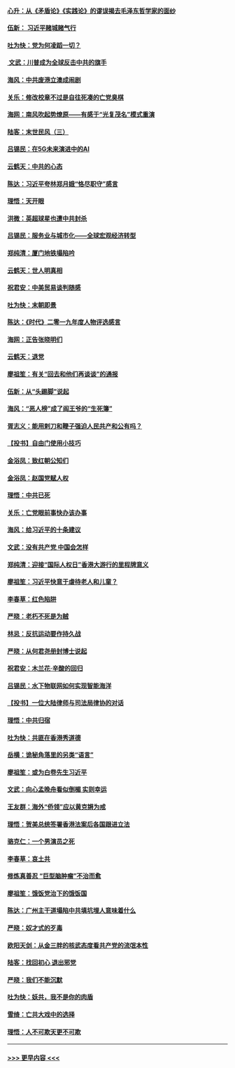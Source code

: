 #### [心升：从《矛盾论》《实践论》的谬误揭去毛泽东哲学家的面纱](../pages/nsc993/n11736962.md?t=12211911) 
#### [伍新： 习近平赌城赌气行](../pages/nsc993/n11736929.md?t=12211911) 
#### [吐为快：党为何凌蹈一切？](../pages/nsc993/n11736915.md?t=12211911) 
#### [ 文武：川普成为全球反击中共的旗手](../pages/nsc993/n11736882.md?t=12211911) 
#### [海风：中共废港立澳成闹剧](../pages/nsc993/n11735857.md?t=12211911) 
#### [关乐：修改校章不过是自往死凑的亡党臭棋](../pages/nsc993/n11735097.md?t=12211911) 
#### [海网：南风吹起势燎原——有感于“光复茂名”模式重演](../pages/nsc993/n11732308.md?t=12211911) 
#### [陆客：末世民风（三）](../pages/nsc993/n11732211.md?t=12211911) 
#### [吕锡民：在5G未来演进中的AI](../pages/nsc993/n11730010.md?t=12211911) 
#### [云鹤天：中共的心态](../pages/nsc993/n11729906.md?t=12211911) 
#### [陈达：习近平夸林郑月娥“恪尽职守”感言](../pages/nsc993/n11729881.md?t=12211911) 
#### [理悟：天开眼](../pages/nsc993/n11729699.md?t=12211911) 
#### [洪微：英超球星也遭中共封杀](../pages/nsc993/n11727243.md?t=12211911) 
#### [吕锡民：服务业与城市化——全球宏观经济转型](../pages/nsc993/n11725845.md?t=12211911) 
#### [郑纯清：厦门地铁塌陷吟](../pages/nsc993/n11725813.md?t=12211911) 
#### [云鹤天：世人明真相](../pages/nsc993/n11725621.md?t=12211911) 
#### [祝君安：中美贸易谈判随感](../pages/nsc993/n11725609.md?t=12211911) 
#### [吐为快：末朝即景](../pages/nsc993/n11723365.md?t=12211911) 
#### [陈达：《时代》二零一九年度人物评选感言](../pages/nsc993/n11723337.md?t=12211911) 
#### [海网：正告张晓明们](../pages/nsc993/n11723228.md?t=12211911) 
#### [云鹤天：退党](../pages/nsc993/n11723056.md?t=12211911) 
#### [廖祖笙：有关“回去和他们再谈谈”的通报](../pages/nsc993/n11722442.md?t=12211911) 
#### [伍新：从“头踢脚”说起](../pages/nsc993/n11722429.md?t=12211911) 
#### [海风：“恶人榜”成了阎王爷的“生死簿”](../pages/nsc993/n11722272.md?t=12211911) 
#### [胥志义：能用剌刀和鞭子强迫人民共产和公有吗？](../pages/nsc993/n11720569.md?t=12211911) 
#### [【投书】自由门使用小技巧](../pages/nsc993/n11720180.md?t=12211911) 
#### [金浴凤：致红朝公知们](../pages/nsc993/n11720563.md?t=12211911) 
#### [金浴凤：赵国党赋人权](../pages/nsc993/n11720533.md?t=12211911) 
#### [理悟：中共已死](../pages/nsc993/n11720233.md?t=12211911) 
#### [关乐：亡党眼前事快办该办事](../pages/nsc993/n11719160.md?t=12211911) 
#### [海风：给习近平的十条建议](../pages/nsc993/n11717616.md?t=12211911) 
#### [文武：没有共产党 中国会怎样](../pages/nsc993/n11717584.md?t=12211911) 
#### [郑纯清：迎接“国际人权日”香港大游行的里程牌意义](../pages/nsc993/n11717417.md?t=12211911) 
#### [廖祖笙：习近平快意于虐待老人和儿童？](../pages/nsc993/n11715313.md?t=12211911) 
#### [李春草：红色陷阱](../pages/nsc993/n11715029.md?t=12211911) 
#### [严晓：老朽不死是为贼](../pages/nsc993/n11712910.md?t=12211911) 
#### [林忌：反抗运动要作持久战](../pages/nsc993/n11712623.md?t=12211911) 
#### [严晓：从何君尧册封博士说起](../pages/nsc993/n11712465.md?t=12211911) 
#### [祝君安：木兰花·辛酸的回归](../pages/nsc993/n11712381.md?t=12211911) 
#### [吕锡民：水下物联网如何实现智能海洋](../pages/nsc993/n11711158.md?t=12211911) 
#### [【投书】一位大陆律师与司法局律协的对话](../pages/nsc993/n11709675.md?t=12211911) 
#### [理悟：中共归宿](../pages/nsc993/n11710059.md?t=12211911) 
#### [吐为快：共匪在香港秀道德](../pages/nsc993/n11709979.md?t=12211911) 
#### [岳横：诡秘角落里的另类“语言”](../pages/nsc993/n11709792.md?t=12211911) 
#### [廖祖笙：或为白卷先生习近平](../pages/nsc993/n11708330.md?t=12211911) 
#### [文武：向心孟晚舟看似倒楣 实则幸运](../pages/nsc993/n11708236.md?t=12211911) 
#### [王友群：海外“侨领”应以黄克锵为戒](../pages/nsc993/n11706176.md?t=12211911) 
#### [理悟：贺美总统签署香港法案后各国跟进立法](../pages/nsc993/n11706853.md?t=12211911) 
#### [骆克仁：一个男演员之死](../pages/nsc993/n11706677.md?t=12211911) 
#### [李春草：哀土共](../pages/nsc993/n11706255.md?t=12211911) 
#### [修炼真善忍 “巨型脑肿瘤”不治而愈](../pages/nsc993/n11705340.md?t=12211911) 
#### [廖祖笙：饿饭党治下的饿饭国](../pages/nsc993/n11705085.md?t=12211911) 
#### [陈达：广州主干道塌陷中共填坑埋人意味着什么](../pages/nsc993/n11705046.md?t=12211911) 
#### [严晓：奴才式的歹毒](../pages/nsc993/n11704826.md?t=12211911) 
#### [欧阳天剑：从金三胖的核武态度看共产党的流氓本性](../pages/nsc993/n11702238.md?t=12211911) 
#### [陆客：找回初心 退出邪党](../pages/nsc993/n11702213.md?t=12211911) 
#### [严晓：我们不能沉默](../pages/nsc993/n11702110.md?t=12211911) 
#### [吐为快：妖共，我不是你的肉盾](../pages/nsc993/n11701366.md?t=12211911) 
#### [雪绮：亡共大戏中的选择](../pages/nsc993/n11699922.md?t=12211911) 
#### [理悟：人不可欺天更不可欺](../pages/nsc993/n11699657.md?t=12211911) 

----
#### [ >>> 更早内容 <<< ](../indexes/nsc993-earlier.md)
